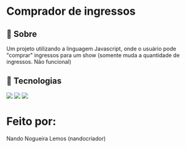 <h1>Comprador de ingressos</h1>

<h2>🔖 Sobre</h2>
<p>Um projeto utilizando a linguagem Javascript, onde o usuário pode "comprar" ingressos para um show (somente muda a quantidade de ingressos. Não funcional)</p>

## 🚀 Tecnologias
<div>
  <img src="https://img.shields.io/badge/HTML-239120?style=for-the-badge&logo=html5&logoColor=white">
  <img src="https://img.shields.io/badge/CSS-239120?&style=for-the-badge&logo=css3&logoColor=white">
  <img src="https://img.shields.io/badge/JavaScript-F7DF1E?style=for-the-badge&logo=javascript&logoColor=black">
</div>

# Feito por:
<p>Nando Nogueira Lemos (nandocriador)</p>
